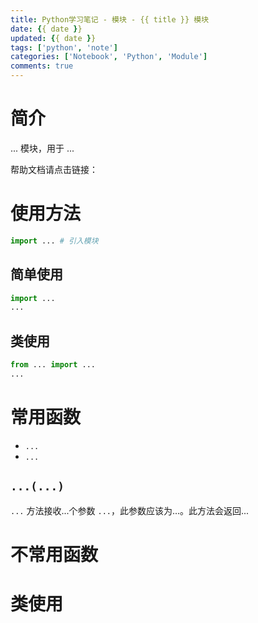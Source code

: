 ```yaml
---
title: Python学习笔记 - 模块 - {{ title }} 模块
date: {{ date }}
updated: {{ date }}
tags: ['python', 'note']
categories: ['Notebook', 'Python', 'Module']
comments: true
---
```


# 简介

... 模块，用于 ...

帮助文档请点击链接：[]()

# 使用方法

```python
import ... # 引入模块
```

## 简单使用

```python
import ...
...
```

## 类使用

```python
from ... import ...
...
```

# 常用函数

+ `...`
+ `...`

## `...(...)`

`...` 方法接收...个参数 `...`，此参数应该为...。此方法会返回...

# 不常用函数



# 类使用



